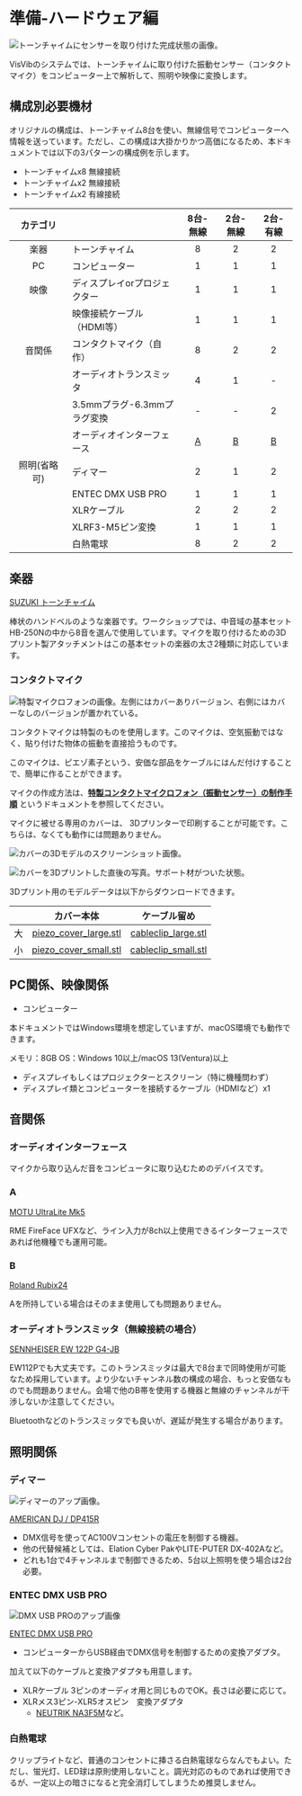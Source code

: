 # 準備-ハードウェア編

![トーンチャイムにセンサーを取り付けた完成状態の画像。](../../img/tonechime-complete.jpg)

VisVibのシステムでは、トーンチャイムに取り付けた振動センサー（コンタクトマイク）をコンピューター上で解析して、照明や映像に変換します。

## 構成別必要機材

オリジナルの構成は、トーンチャイム8台を使い、無線信号でコンピューターへ情報を送っています。ただし、この構成は大掛かりかつ高価になるため、本ドキュメントでは以下の3パターンの構成例を示します。

- トーンチャイムx8 無線接続
- トーンチャイムx2 無線接続
- トーンチャイムx2 有線接続

|  カテゴリ   |                     | 8台-無線| 2台-無線| 2台-有線 | 
| :------: |---------------------| :----: | :----: | :----: | 
| 楽器　    | トーンチャイム             |8       |2       |2      | 
| PC       | コンピューター             |1       |1       |1      |
| 映像　    | ディスプレイorプロジェクター     |1       |1       |1      |
|  　　　   | 映像接続ケーブル（HDMI等）　 　  |1       |1       |1      |
| 音関係    | コンタクトマイク（自作）　　　 　   |8       |2       |2      | 
| 　　　    | オーディオトランスミッタ        |4       |1       |-      | 
|          | 3.5mmプラグ-6.3mmプラグ変換 |-      |-       |2      |
| 　　　    | オーディオインターフェース       |[A](#a)|[B](#b) | [B](#b)|
|照明(省略可)| ディマー                |2      |1       |2      |
| 　　　　　 | ENTEC DMX USB PRO   |1      |1       |1      |
| 　　　　　 | XLRケーブル             |2      |2       |2       |
| 　　　　　 | XLRF3-M5ピン変換        |1      |1       |1       |
| 　　　　　 | 白熱電球              　 |8      |2       |2       |

## 楽器

[SUZUKI トーンチャイム](https://www.suzuki-music.co.jp/products/36403/)

棒状のハンドベルのような楽器です。ワークショップでは、中音域の基本セットHB-250Nの中から8音を選んで使用しています。マイクを取り付けるための3Dプリント製アタッチメントはこの基本セットの楽器の太さ2種類に対応しています。

### コンタクトマイク

![特製マイクロフォンの画像。左側にはカバーありバージョン、右側にはカバーなしのバージョンが置かれている。](../../img/microphone.JPG)

コンタクトマイクは特製のものを使用します。このマイクは、空気振動ではなく、貼り付けた物体の振動を直接拾うものです。

このマイクは、ピエゾ素子という、安価な部品をケーブルにはんだ付けすることで、簡単に作ることができます。

マイクの作成方法は、**[特製コンタクトマイクロフォン（振動センサー）の制作手順](make-contact-microphone.md)** というドキュメントを参照してください。

マイクに被せる専用のカバーは、 3Dプリンターで印刷することが可能です。こちらは、なくても動作には問題ありません。

![カバーの3Dモデルのスクリーンショット画像。](../../img/cover_3dmodel.png)

![カバーを3Dプリントした直後の写真。サポート材がついた状態。](../../img/3dprint_image.jpg)

3Dプリント用のモデルデータは以下からダウンロードできます。

|     |カバー本体|ケーブル留め|
|:---:| :-----: |:------:|
|大|[piezo_cover_large.stl](../../3dmodels/piezo_cover_large.stl)|[cableclip_large.stl](../../3dmodels/cableclip_large.stl)|
|小|[piezo_cover_small.stl](../../3dmodels/piezo_cover_small.stl)|[cableclip_small.stl](../../3dmodels/cableclip_small.stl)|

## PC関係、映像関係

- コンピューター

本ドキュメントではWindows環境を想定していますが、macOS環境でも動作できます。

メモリ：8GB
OS：Windows 10以上/macOS 13(Ventura)以上

- ディスプレイもしくはプロジェクターとスクリーン（特に機種問わず）
- ディスプレイ類とコンピューターを接続するケーブル（HDMIなど）x1

## 音関係

### オーディオインターフェース

マイクから取り込んだ音をコンピュータに取り込むためのデバイスです。

### A

[MOTU UltraLite Mk5](https://www.soundhouse.co.jp/products/detail/item/291119/)

RME FireFace UFXなど、ライン入力が8ch以上使用できるインターフェースであれば他機種でも運用可能。

### B

[Roland Rubix24](https://www.roland.com/jp/products/rubix24/)

Aを所持している場合はそのまま使用しても問題ありません。

### オーディオトランスミッタ（無線接続の場合）

[SENNHEISER EW 122P G4-JB](https://www.soundhouse.co.jp/products/detail/item/254766/)

EW112Pでも大丈夫です。このトランスミッタは最大で8台まで同時使用が可能なため採用しています。より少ないチャンネル数の構成の場合、もっと安価なものでも問題ありません。会場で他のB帯を使用する機器と無線のチャンネルが干渉しないか注意してください。

Bluetoothなどのトランスミッタでも良いが、遅延が発生する場合があります。

## 照明関係

### ディマー

![ディマーのアップ画像。](../../img/dimmerpack.jpg)

[AMERICAN DJ / DP415R](https://www.soundhouse.co.jp/products/detail/item/252223/)

- DMX信号を使ってAC100Vコンセントの電圧を制御する機器。
- 他の代替候補としては、Elation Cyber PakやLITE-PUTER DX-402Aなど。
- どれも1台で4チャンネルまで制御できるため、5台以上照明を使う場合は2台必要。

### ENTEC DMX USB PRO

![DMX USB PROのアップ画像](../../img/dmxusbpro.jpg)

[ENTEC DMX USB PRO](https://www.enttec.com/product/dmx-usb-interfaces/dmx-usb-pro-professional-1u-usb-to-dmx512-converter/)

- コンピューターからUSB経由でDMX信号を制御するための変換アダプタ。

加えて以下のケーブルと変換アダプタも用意します。

- XLRケーブル 3ピンのオーディオ用と同じものでOK。長さは必要に応じて。
- XLRメス3ピン-XLR5オスピン　変換アダプタ
  - [NEUTRIK NA3F5M](https://www.soundhouse.co.jp/products/detail/item/236711/)など。

### 白熱電球

クリップライトなど、普通のコンセントに挿さる白熱電球ならなんでもよい。ただし、蛍光灯、LED球は原則使用しないこと。調光対応のものであれば使用できるが、一定以上の暗さになると完全消灯してしまうため推奨しません。
